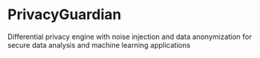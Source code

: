 # PrivacyGuardian
Differential privacy engine with noise injection and data anonymization for secure data analysis and machine learning applications
